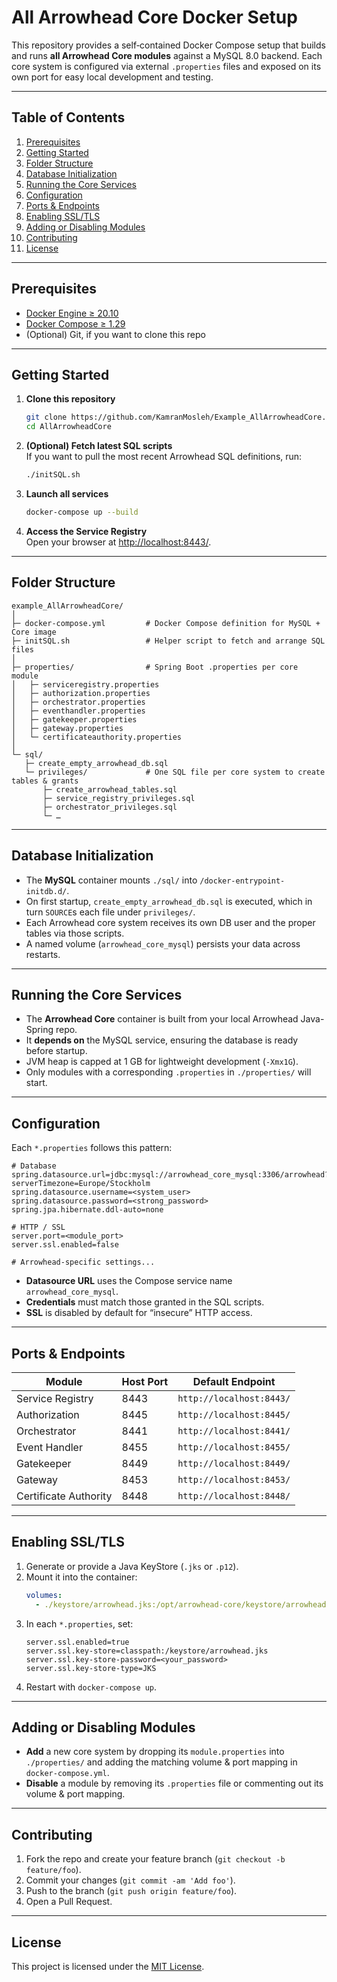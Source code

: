 # All Arrowhead Core Docker Setup

This repository provides a self‐contained Docker Compose setup that builds and runs **all Arrowhead Core modules** against a MySQL 8.0 backend. Each core system is configured via external `.properties` files and exposed on its own port for easy local development and testing.

---

## Table of Contents

1. [Prerequisites](#prerequisites)  
2. [Getting Started](#getting-started)  
3. [Folder Structure](#folder-structure)  
4. [Database Initialization](#database-initialization)  
5. [Running the Core Services](#running-the-core-services)  
6. [Configuration](#configuration)  
7. [Ports & Endpoints](#ports--endpoints)  
8. [Enabling SSL/TLS](#enabling-ssltls)  
9. [Adding or Disabling Modules](#adding-or-disabling-modules)  
10. [Contributing](#contributing)  
11. [License](#license)

---

## Prerequisites

- [Docker Engine ≥ 20.10](https://docs.docker.com/get-docker/)  
- [Docker Compose ≥ 1.29](https://docs.docker.com/compose/install/)  
- (Optional) Git, if you want to clone this repo  

---

## Getting Started

1. **Clone this repository**  
   ```bash
   git clone https://github.com/KamranMosleh/Example_AllArrowheadCore.git
   cd AllArrowheadCore
   ```
2. **(Optional) Fetch latest SQL scripts**  
   If you want to pull the most recent Arrowhead SQL definitions, run:  
   ```bash
   ./initSQL.sh
   ```
3. **Launch all services**  
   ```bash
   docker-compose up --build
   ```
4. **Access the Service Registry**  
   Open your browser at [http://localhost:8443/](http://localhost:8443/).

---

## Folder Structure

```
example_AllArrowheadCore/
│
├─ docker-compose.yml         # Docker Compose definition for MySQL + Core image
├─ initSQL.sh                 # Helper script to fetch and arrange SQL files
│
├─ properties/                # Spring Boot .properties per core module
│   ├─ serviceregistry.properties
│   ├─ authorization.properties
│   ├─ orchestrator.properties
│   ├─ eventhandler.properties
│   ├─ gatekeeper.properties
│   ├─ gateway.properties
│   └─ certificateauthority.properties
│
└─ sql/
   ├─ create_empty_arrowhead_db.sql
   └─ privileges/             # One SQL file per core system to create tables & grants
       ├─ create_arrowhead_tables.sql
       ├─ service_registry_privileges.sql
       ├─ orchestrator_privileges.sql
       └─ …  
```

---

## Database Initialization

- The **MySQL** container mounts `./sql/` into `/docker-entrypoint-initdb.d/`.  
- On first startup, `create_empty_arrowhead_db.sql` is executed, which in turn `SOURCE`s each file under `privileges/`.  
- Each Arrowhead core system receives its own DB user and the proper tables via those scripts.  
- A named volume (`arrowhead_core_mysql`) persists your data across restarts.

---

## Running the Core Services

- The **Arrowhead Core** container is built from your local Arrowhead Java-Spring repo.  
- It **depends on** the MySQL service, ensuring the database is ready before startup.  
- JVM heap is capped at 1 GB for lightweight development (`-Xmx1G`).  
- Only modules with a corresponding `.properties` in `./properties/` will start.

---

## Configuration

Each `*.properties` follows this pattern:

```properties
# Database
spring.datasource.url=jdbc:mysql://arrowhead_core_mysql:3306/arrowhead?serverTimezone=Europe/Stockholm
spring.datasource.username=<system_user>
spring.datasource.password=<strong_password>
spring.jpa.hibernate.ddl-auto=none

# HTTP / SSL
server.port=<module_port>
server.ssl.enabled=false

# Arrowhead-specific settings...
```

- **Datasource URL** uses the Compose service name `arrowhead_core_mysql`.  
- **Credentials** must match those granted in the SQL scripts.  
- **SSL** is disabled by default for “insecure” HTTP access.

---

## Ports & Endpoints

| Module                    | Host Port | Default Endpoint             |
|---------------------------|-----------|------------------------------|
| Service Registry          | 8443      | `http://localhost:8443/`     |
| Authorization             | 8445      | `http://localhost:8445/`     |
| Orchestrator              | 8441      | `http://localhost:8441/`     |
| Event Handler             | 8455      | `http://localhost:8455/`     |
| Gatekeeper                | 8449      | `http://localhost:8449/`     |
| Gateway                   | 8453      | `http://localhost:8453/`     |
| Certificate Authority     | 8448      | `http://localhost:8448/`     |

---

## Enabling SSL/TLS

1. Generate or provide a Java KeyStore (`.jks` or `.p12`).  
2. Mount it into the container:
   ```yaml
   volumes:
     - ./keystore/arrowhead.jks:/opt/arrowhead-core/keystore/arrowhead.jks
   ```
3. In each `*.properties`, set:
   ```properties
   server.ssl.enabled=true
   server.ssl.key-store=classpath:/keystore/arrowhead.jks
   server.ssl.key-store-password=<your_password>
   server.ssl.key-store-type=JKS
   ```
4. Restart with `docker-compose up`.

---

## Adding or Disabling Modules

- **Add** a new core system by dropping its `module.properties` into `./properties/` and adding the matching volume & port mapping in `docker-compose.yml`.  
- **Disable** a module by removing its `.properties` file or commenting out its volume & port mapping.

---

## Contributing

1. Fork the repo and create your feature branch (`git checkout -b feature/foo`).  
2. Commit your changes (`git commit -am 'Add foo'`).  
3. Push to the branch (`git push origin feature/foo`).  
4. Open a Pull Request.

---

## License

This project is licensed under the [MIT License](LICENSE).
